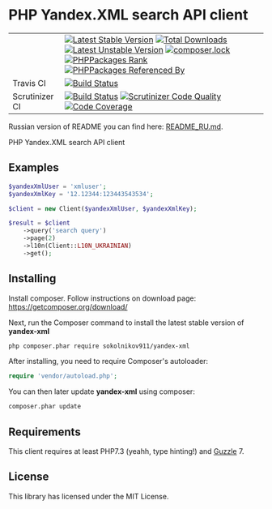 PHP Yandex.XML search API client
=====================================

|  |  |
|----------------|--------------------------------------------------------------------------------------------------------------------------------------------------------------------------------------------------------------------------------------------------------------------------------------------------------------------------------------------------------------------------------------------------------------------------------------------------------------------------------------------------------------------------------------------------------------------------------------------------------------------------------------------------------------------------------------------------------------------------------------------------------------------------------------------------------------------------------------------------------------------------------------------------------------------------------------------------------------------------------------------|
|  | [![Latest Stable Version](https://poser.pugx.org/sokolnikov911/yandex-xml/v/stable)](https://packagist.org/packages/sokolnikov911/yandex-xml) [![Total Downloads](https://poser.pugx.org/sokolnikov911/yandex-xml/downloads)](https://packagist.org/packages/sokolnikov911/yandex-xml) [![Latest Unstable Version](https://poser.pugx.org/sokolnikov911/yandex-xml/v/unstable)](https://packagist.org/packages/sokolnikov911/yandex-xml) [![composer.lock](https://poser.pugx.org/sokolnikov911/yandex-xml/composerlock)](https://packagist.org/packages/sokolnikov911/yandex-xml) [![PHPPackages Rank](http://phppackages.org/p/sokolnikov911/yandex-xml/badge/rank.svg)](http://phppackages.org/p/sokolnikov911/yandex-xml) [![PHPPackages Referenced By](http://phppackages.org/p/sokolnikov911/yandex-xml/badge/referenced-by.svg)](http://phppackages.org/p/sokolnikov911/yandex-xml) |
| Travis CI | [![Build Status](https://travis-ci.org/sokolnikov911/yandex-xml.svg?branch=master)](https://travis-ci.org/sokolnikov911/yandex-xml) |
| Scrutinizer CI | [![Build Status](https://scrutinizer-ci.com/g/sokolnikov911/yandex-xml/badges/build.png?b=master)](https://scrutinizer-ci.com/g/sokolnikov911/yandex-xml/build-status/master) [![Scrutinizer Code Quality](https://scrutinizer-ci.com/g/sokolnikov911/yandex-xml/badges/quality-score.png?b=master)](https://scrutinizer-ci.com/g/sokolnikov911/yandex-xml/?branch=master) [![Code Coverage](https://scrutinizer-ci.com/g/sokolnikov911/yandex-xml/badges/coverage.png?b=master)](https://scrutinizer-ci.com/g/sokolnikov911/yandex-xml/?branch=master) |


Russian version of README you can find here: [README_RU.md](https://github.com/sokolnikov911/yandex-xml/blob/master/README_RU.md).

PHP Yandex.XML search API client


## Examples

```php
$yandexXmlUser = 'xmluser';
$yandexXmlKey = '12.12344:123443543534';

$client = new Client($yandexXmlUser, $yandexXmlKey);

$result = $client
    ->query('search query')
    ->page(2)
    ->l10n(Client::L10N_UKRAINIAN)
    ->get();
```

## Installing

Install composer. Follow instructions on download page: https://getcomposer.org/download/

Next, run the Composer command to install the latest stable version of **yandex-xml**

```bash
php composer.phar require sokolnikov911/yandex-xml
```

After installing, you need to require Composer's autoloader:

```php
require 'vendor/autoload.php';
```

You can then later update **yandex-xml** using composer:

 ```bash
composer.phar update
 ```
 
 
## Requirements

This client requires at least PHP7.3 (yeahh, type hinting!) and [Guzzle](https://github.com/guzzle/guzzle) 7.


## License

This library has licensed under the MIT License.